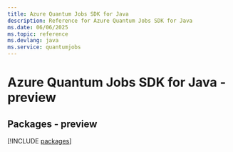 ```yaml
---
title: Azure Quantum Jobs SDK for Java
description: Reference for Azure Quantum Jobs SDK for Java
ms.date: 06/06/2025
ms.topic: reference
ms.devlang: java
ms.service: quantumjobs
---
```

# Azure Quantum Jobs SDK for Java - preview
## Packages - preview
[!INCLUDE [packages](quantum-jobs-index.md)]
